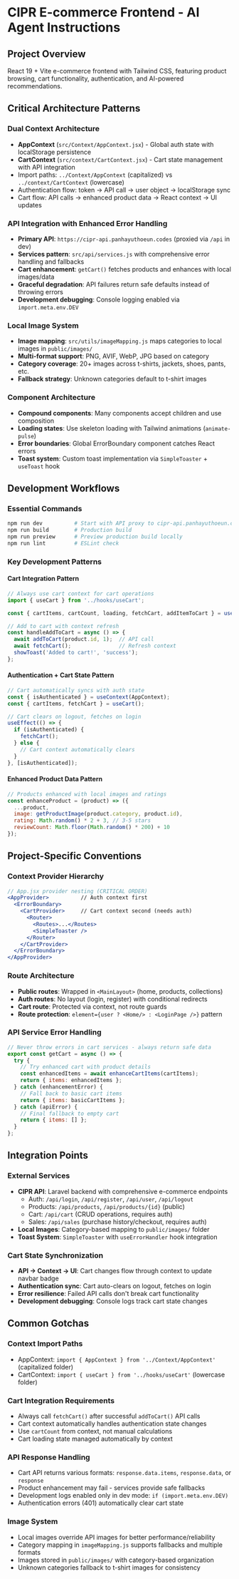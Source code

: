 # CIPR E-commerce Frontend - AI Agent Instructions

## Project Overview
React 19 + Vite e-commerce frontend with Tailwind CSS, featuring product browsing, cart functionality, authentication, and AI-powered recommendations.

## Critical Architecture Patterns

### Dual Context Architecture
- **AppContext** (`src/Context/AppContext.jsx`) - Global auth state with localStorage persistence
- **CartContext** (`src/context/CartContext.jsx`) - Cart state management with API integration
- Import paths: `../Context/AppContext` (capitalized) vs `../context/CartContext` (lowercase)
- Authentication flow: token → API call → user object → localStorage sync
- Cart flow: API calls → enhanced product data → React context → UI updates

### API Integration with Enhanced Error Handling
- **Primary API**: `https://cipr-api.panhayuthoeun.codes` (proxied via `/api` in dev)
- **Services pattern**: `src/api/services.js` with comprehensive error handling and fallbacks
- **Cart enhancement**: `getCart()` fetches products and enhances with local images/data  
- **Graceful degradation**: API failures return safe defaults instead of throwing errors
- **Development debugging**: Console logging enabled via `import.meta.env.DEV`

### Local Image System
- **Image mapping**: `src/utils/imageMapping.js` maps categories to local images in `public/images/`
- **Multi-format support**: PNG, AVIF, WebP, JPG based on category
- **Category coverage**: 20+ images across t-shirts, jackets, shoes, pants, etc.
- **Fallback strategy**: Unknown categories default to t-shirt images

### Component Architecture
- **Compound components**: Many components accept children and use composition
- **Loading states**: Use skeleton loading with Tailwind animations (`animate-pulse`)
- **Error boundaries**: Global ErrorBoundary component catches React errors
- **Toast system**: Custom toast implementation via `SimpleToaster` + `useToast` hook

## Development Workflows

### Essential Commands
```bash
npm run dev          # Start with API proxy to cipr-api.panhayuthoeun.codes
npm run build        # Production build
npm run preview      # Preview production build locally
npm run lint         # ESLint check
```

### Key Development Patterns

#### Cart Integration Pattern
```jsx
// Always use cart context for cart operations
import { useCart } from '../hooks/useCart';

const { cartItems, cartCount, loading, fetchCart, addItemToCart } = useCart();

// Add to cart with context refresh
const handleAddToCart = async () => {
  await addToCart(product.id, 1);  // API call
  await fetchCart();               // Refresh context
  showToast('Added to cart!', 'success');
};
```

#### Authentication + Cart State Pattern
```jsx
// Cart automatically syncs with auth state
const { isAuthenticated } = useContext(AppContext);
const { cartItems, fetchCart } = useCart();

// Cart clears on logout, fetches on login
useEffect(() => {
  if (isAuthenticated) {
    fetchCart();
  } else {
    // Cart context automatically clears
  }
}, [isAuthenticated]);
```

#### Enhanced Product Data Pattern
```jsx
// Products enhanced with local images and ratings
const enhanceProduct = (product) => ({
  ...product,
  image: getProductImage(product.category, product.id),
  rating: Math.random() * 2 + 3, // 3-5 stars
  reviewCount: Math.floor(Math.random() * 200) + 10
});
```

## Project-Specific Conventions

### Context Provider Hierarchy
```jsx
// App.jsx provider nesting (CRITICAL ORDER)
<AppProvider>          // Auth context first
  <ErrorBoundary>
    <CartProvider>     // Cart context second (needs auth)
      <Router>
        <Routes>...</Routes>
        <SimpleToaster />
      </Router>
    </CartProvider>
  </ErrorBoundary>
</AppProvider>
```

### Route Architecture  
- **Public routes**: Wrapped in `<MainLayout>` (home, products, collections)
- **Auth routes**: No layout (login, register) with conditional redirects
- **Cart route**: Protected via context, not route guards
- **Route protection**: `element={user ? <Home/> : <LoginPage />}` pattern

### API Service Error Handling
```jsx
// Never throw errors in cart services - always return safe data
export const getCart = async () => {
  try {
    // Try enhanced cart with product details
    const enhancedItems = await enhanceCartItems(cartItems);
    return { items: enhancedItems };
  } catch (enhancementError) {
    // Fall back to basic cart items
    return { items: basicCartItems };
  } catch (apiError) {
    // Final fallback to empty cart
    return { items: [] };
  }
};
```

## Integration Points

### External Services
- **CIPR API**: Laravel backend with comprehensive e-commerce endpoints
  - Auth: `/api/login`, `/api/register`, `/api/user`, `/api/logout`
  - Products: `/api/products`, `/api/products/{id}` (public)
  - Cart: `/api/cart` (CRUD operations, requires auth)  
  - Sales: `/api/sales` (purchase history/checkout, requires auth)
- **Local Images**: Category-based mapping to `public/images/` folder
- **Toast System**: `SimpleToaster` with `useErrorHandler` hook integration

### Cart State Synchronization
- **API → Context → UI**: Cart changes flow through context to update navbar badge
- **Authentication sync**: Cart auto-clears on logout, fetches on login
- **Error resilience**: Failed API calls don't break cart functionality
- **Development debugging**: Console logs track cart state changes

## Common Gotchas

### Context Import Paths
- AppContext: `import { AppContext } from '../Context/AppContext'` (capitalized folder)
- CartContext: `import { useCart } from '../hooks/useCart'` (lowercase folder)

### Cart Integration Requirements
- Always call `fetchCart()` after successful `addToCart()` API calls
- Cart context automatically handles authentication state changes
- Use `cartCount` from context, not manual calculations
- Cart loading state managed automatically by context

### API Response Handling
- Cart API returns various formats: `response.data.items`, `response.data`, or `response`
- Product enhancement may fail - services provide safe fallbacks
- Development logs enabled only in dev mode: `if (import.meta.env.DEV)`
- Authentication errors (401) automatically clear cart state

### Image System
- Local images override API images for better performance/reliability
- Category mapping in `imageMapping.js` supports fallbacks and multiple formats
- Images stored in `public/images/` with category-based organization
- Unknown categories fallback to t-shirt images for consistency
